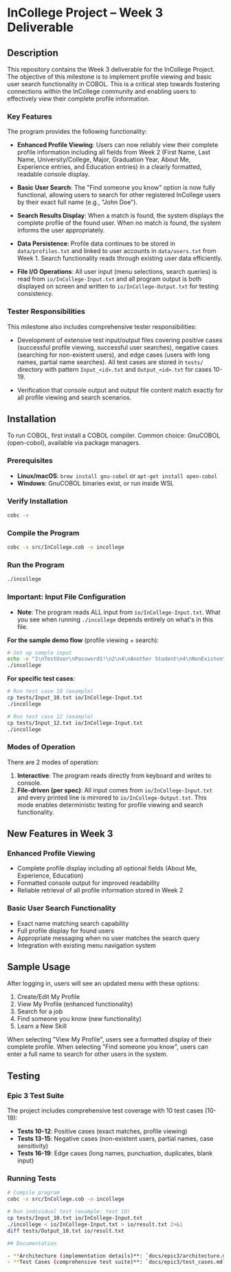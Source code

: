 # InCollege Project – Week 3 Deliverable

## Description

This repository contains the Week 3 deliverable for the InCollege Project. The objective of this milestone is to implement profile viewing and basic user search functionality in COBOL. This is a critical step towards fostering connections within the InCollege community and enabling users to effectively view their complete profile information.

### Key Features

The program provides the following functionality:

- **Enhanced Profile Viewing**: Users can now reliably view their complete profile information including all fields from Week 2 (First Name, Last Name, University/College, Major, Graduation Year, About Me, Experience entries, and Education entries) in a clearly formatted, readable console display.

- **Basic User Search**: The "Find someone you know" option is now fully functional, allowing users to search for other registered InCollege users by their exact full name (e.g., "John Doe").

- **Search Results Display**: When a match is found, the system displays the complete profile of the found user. When no match is found, the system informs the user appropriately.

- **Data Persistence**: Profile data continues to be stored in `data/profiles.txt` and linked to user accounts in `data/users.txt` from Week 1. Search functionality reads through existing user data efficiently.

- **File I/O Operations**: All user input (menu selections, search queries) is read from `io/InCollege-Input.txt` and all program output is both displayed on screen and written to `io/InCollege-Output.txt` for testing consistency.

### Tester Responsibilities

This milestone also includes comprehensive tester responsibilities:

- Development of extensive test input/output files covering positive cases (successful profile viewing, successful user searches), negative cases (searching for non-existent users), and edge cases (users with long names, partial name searches). All test cases are stored in `tests/` directory with pattern `Input_<id>.txt` and `Output_<id>.txt` for cases 10-19.

- Verification that console output and output file content match exactly for all profile viewing and search scenarios.

## Installation

To run COBOL, first install a COBOL compiler. Common choice: GnuCOBOL (open-cobol), available via package managers.

### Prerequisites

- **Linux/macOS**: `brew install gnu-cobol` or `apt-get install open-cobol`
- **Windows**: GnuCOBOL binaries exist, or run inside WSL

### Verify Installation

```bash
cobc -v
```

### Compile the Program

```bash
cobc -x src/InCollege.cob -o incollege
```

### Run the Program

```bash
./incollege
```

### Important: Input File Configuration

- **Note**: The program reads ALL input from `io/InCollege-Input.txt`. What you see when running `./incollege` depends entirely on what's in this file.

**For the sample demo flow** (profile viewing + search):
```bash
# Set up sample input
echo -e "1\nTestUser\nPassword1!\n2\n4\nAnother Student\n4\nNonExistentUser\n6" > io/InCollege-Input.txt
./incollege
```

**For specific test cases**:
```bash
# Run test case 10 (example)
cp tests/Input_10.txt io/InCollege-Input.txt
./incollege

# Run test case 12 (example)  
cp tests/Input_12.txt io/InCollege-Input.txt
./incollege
```

### Modes of Operation

There are 2 modes of operation:

1. **Interactive**: The program reads directly from keyboard and writes to console.
2. **File-driven (per spec)**: All input comes from `io/InCollege-Input.txt` and every printed line is mirrored to `io/InCollege-Output.txt`. This mode enables deterministic testing for profile viewing and search functionality.

## New Features in Week 3

### Enhanced Profile Viewing

- Complete profile display including all optional fields (About Me, Experience, Education)
- Formatted console output for improved readability
- Reliable retrieval of all profile information stored in Week 2

### Basic User Search Functionality

- Exact name matching search capability
- Full profile display for found users
- Appropriate messaging when no user matches the search query
- Integration with existing menu navigation system

## Sample Usage

After logging in, users will see an updated menu with these options:

1. Create/Edit My Profile
2. View My Profile (enhanced functionality)
3. Search for a job
4. Find someone you know (new functionality)
5. Learn a New Skill

When selecting "View My Profile", users see a formatted display of their complete profile. When selecting "Find someone you know", users can enter a full name to search for other users in the system.

## Testing

### Epic 3 Test Suite
The project includes comprehensive test coverage with 10 test cases (10-19):

- **Tests 10-12**: Positive cases (exact matches, profile viewing)
- **Tests 13-15**: Negative cases (non-existent users, partial names, case sensitivity)  
- **Tests 16-19**: Edge cases (long names, punctuation, duplicates, blank input)

### Running Tests
```bash
# Compile program
cobc -x src/InCollege.cob -o incollege

# Run individual test (example: test 10)
cp tests/Input_10.txt io/InCollege-Input.txt
./incollege < io/InCollege-Input.txt > io/result.txt 2>&1
diff tests/Output_10.txt io/result.txt

## Documentation

- **Architecture (implementation details)**: `docs/epic3/architecture.md`
- **Test Cases (comprehensive test suite)**: `docs/epic3/test_cases.md`
